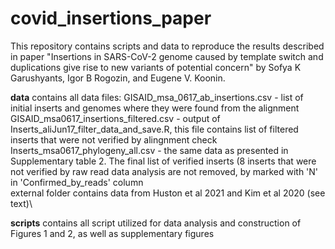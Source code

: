 # covid_insertions_paper

This repository contains scripts and data to reproduce the results described in paper "Insertions in SARS-CoV-2 genome caused by template switch and duplications give rise to new variants of potential concern" by Sofya K Garushyants, Igor B Rogozin, and Eugene V. Koonin.

**data** contains all data files:
GISAID_msa_0617_ab_insertions.csv - list of initial inserts and genomes where they were found from the alignment\
GISAID_msa0617_insertions_filtered.csv - output of Inserts_aliJun17_filter_data_and_save.R, this file contains list of filtered inserts that were not verified by alingnment check\
Inserts_msa0617_phylogeny_all.csv - the same data as presented in Supplementary table 2. The final list of verified inserts (8 inserts that were not verified by raw read data analysis are not removed, by marked with 'N' in 'Confirmed_by_reads' column\
external folder contains data from Huston et al 2021  and Kim et al 2020 (see text)\


**scripts** contains all script utilized for data analysis and construction of Figures 1 and 2, as well as supplementary figures


